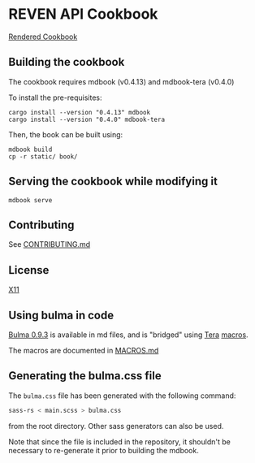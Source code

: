 REVEN API Cookbook
==================

[Rendered Cookbook](https://tetrane.github.io/api-cookbook/)

## Building the cookbook

The cookbook requires mdbook (v0.4.13) and mdbook-tera (v0.4.0)

To install the pre-requisites:

```
cargo install --version "0.4.13" mdbook
cargo install --version "0.4.0" mdbook-tera
```

Then, the book can be built using:

```
mdbook build
cp -r static/ book/
```

## Serving the cookbook while modifying it

```
mdbook serve
```

## Contributing

See [CONTRIBUTING.md](./CONTRIBUTING.md)

## License

[X11](./LICENSE)

## Using bulma in code

[Bulma 0.9.3](https://bulma.io) is available in md files, and is "bridged" using [Tera](https://tera.netlify.app) [macros](https://tera.netlify.app/docs/#macros).

The macros are documented in [MACROS.md](./MACROS.md)

## Generating the bulma.css file

The `bulma.css` file has been generated with the following command:

```bash
sass-rs < main.scss > bulma.css
```

from the root directory. Other sass generators can also be used.

Note that since the file is included in the repository, it shouldn't be necessary to re-generate it prior to building the mdbook.
